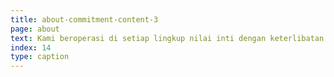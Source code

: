 ```yaml
---
title: about-commitment-content-3
page: about
text: Kami beroperasi di setiap lingkup nilai inti dengan keterlibatan penuh memastikan setiap aspek diperkaya dengan ide dan inovasi yang relevan serta berdampak.
index: 14
type: caption
---
```

